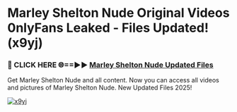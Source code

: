 # Marley Shelton Nude Original Videos 0nlyFans Leaked - Files Updated! (x9yj)

<h3>🔴 CLICK HERE 🌐==►► <a href="https://tinyurl.com/52m3yx9h" rel="nofollow">Marley Shelton Nude Updated Files</a></h3>

Get Marley Shelton Nude and all content. Now you can access all videos and pictures of Marley Shelton Nude. New Updated Files 2025!

[![x9yj](https://i.imgur.com/TnHtlc8.gif)](https://tinyurl.com/52m3yx9h)
